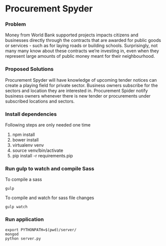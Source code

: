 # Procurement Spyder

### Problem
Money from World Bank supported projects impacts citizens and businesses directly
through the contracts that are awarded for public goods or services - such as
for laying roads or building schools. Surprisingly, not many many know about
these contracts we’re investing in, even when they represent large amounts of
public money meant for their neighbourhood.

### Proposed Solutions

Procurement Spyder will have knowledge of upcoming tender notices can create a
playing field for private sector. Business owners subscribe for the sectors and
location they are interested in. Procurement Spider notify business owners
whenever there is new tender or procurements under subscribed locations and sectors.

### Install dependencies

Following steps are only needed one time

  1. npm install
  2. bower install
  3. virtualenv venv
  4. source venv/bin/activate
  5. pip install -r requirements.pip


### Run gulp to watch and compile Sass

To compile a sass

    gulp

To compile and watch for sass file changes

    gulp watch

### Run application

    export PYTHONPATH=$(pwd)/server/
    mongod
    python server.py
